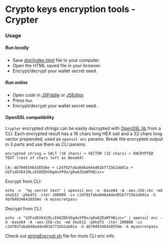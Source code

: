# Crypto keys encryption tools - Crypter

### Usage

##### Run locally

- Save [dist/index.html](dist/index.html) file to your computer.
- Open the HTML saved file in your browser.
- Encrypt/decrypt your wallet secret seed.

##### Run online

- Open code in [JSFiddle](https://jsfiddle.net/v2Lykewx/) or [JSEditor](https://jseditor.io/?key=419ae2fb715511ecb79fc4377264e2bc)
- Press `Run`
- Encrypt/decrypt your wallet secret seed.

#### OpenSSL compatibility

`Crypter` encrypted strings can be easily decrypted with [OpenSSL lib](https://www.openssl.org/docs/man1.1.1/man1/enc.html) from a CLI.
Each encrypted result has a 16 chars long HEX salt and a 32 chars long vector prepended, used as `openssl enc` params.
Break the encrypted output in 3 parts and use them as CLI params:

`encrypted string = SALT (16 chars) + VECTOR (32 chars) + ENCRYPTED TEXT (rest of chars left as Base64)`

i.e.: `4b7049346438556e + c24f02faba048a44ed81b771562ab01a + U2FsdGVkX19LcEk0ZDhVbg4uYPOo/g0aA2DaNTHQizc=`

Encrypt from CLI:

`echo -n  "my secret text" | openssl enc -e -base64 -A -aes-256-cbc -md sha512 -pbkdf2 -iter 200000 -iv c24f02faba048a44ed81b771562ab01a -S 4b7049346438556e -k mysecretpass`

Decrypt from CLI:

`echo -n "U2FsdGVkX19LcEk0ZDhVbg4uYPOo/g0aA2DaNTHQizc=" | openssl enc -d -base64 -A -aes-256-cbc -md sha512 -pbkdf2 -iter 200000 -iv c24f02faba048a44ed81b771562ab01a -S 4b7049346438556e -k mysecretpass`

Check out [stringEncrypt.sh](stringEncrypt.sh) file for more CLI enc info.
